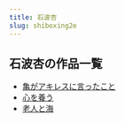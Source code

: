 ```yaml
---
title: 石波杏
slug: shiboxing2e
---
```


## 石波杏の作品一覧

- [亀がアキレスに言ったこと](guigaakiresuniy-d3d)
- [心を養う](xinwoyangu-c64)
- [老人と海](laorentohai-069)
